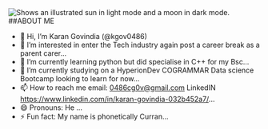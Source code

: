 <picture>
 <source media="(prefers-color-scheme: dark)" srcset=https://unsplash.com/photos/a-black-and-white-photo-of-the-moon-lyBMFR82TRM">
 <source media="(prefers-color-scheme: light)" srcset=https://unsplash.com/photos/a-red-background-with-a-sun-and-some-orange-circles-vNVR9zSPN7Y">
 <img alt="Shows an illustrated sun in light mode and a moon in dark mode." src=""https://user-images.githubusercontent.com/25423296/163456779-a8556205-d0a5-45e2-ac17-42d089e3c3f8.png">
</picture


##ABOUT ME

- 👋 Hi, I’m Karan Govindia (@kgov0486)
- 👀 I’m interested in enter the Tech industry again post a career break as a parent carer...
- 🌱 I’m currently learning python but did specialise in C++ for my Bsc...
- 💞️ I’m currently studying on a HyperionDev COGRAMMAR Data science Bootcamp looking to learn for now...
- 📫 How to reach me email: 0486cg0v@gmail.com LinkedIN https://www.linkedin.com/in/karan-govindia-032b452a7/...
- 😄 Pronouns: He ...
- ⚡ Fun fact: My name is phonetically Curran...

<!---
kgov0486/kgov0486 is a ✨ special ✨ repository because its `README.md` (this file) appears on your GitHub profile.
You can click the Preview link to take a look at your changes.
--->
